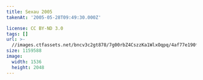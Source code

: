 ```yaml
---
title: Sexau 2005
takenAt: '2005-05-28T09:49:30.000Z'

license: CC BY-ND 3.0
tags: []
url: >-
  //images.ctfassets.net/bncv3c2gt878/7g00rbZ4CszzKa1WlxOqpq/4af77e190f8fb1a0e465b7e832770d50/sexau-2005_4560327924_o
size: 1159588
image:
  width: 1536
  height: 2048
---
```

